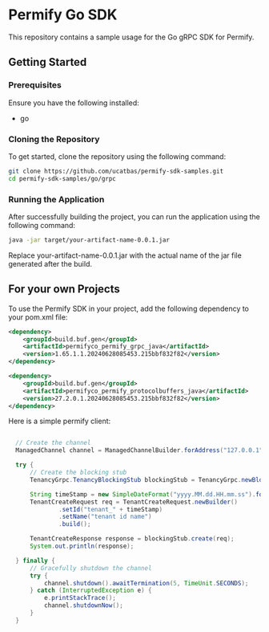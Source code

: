 # Permify Go SDK

This repository contains a sample usage for the Go gRPC SDK for Permify.

## Getting Started

### Prerequisites

Ensure you have the following installed:
- go

### Cloning the Repository

To get started, clone the repository using the following command:

```sh
git clone https://github.com/ucatbas/permify-sdk-samples.git
cd permify-sdk-samples/go/grpc
```

### Running the Application

After successfully building the project, you can run the application using the following command:

```sh
java -jar target/your-artifact-name-0.0.1.jar
```

Replace your-artifact-name-0.0.1.jar with the actual name of the jar file generated after the build.

## For your own Projects

To use the Permify SDK in your project, add the following dependency to your pom.xml file:

```xml
<dependency>
    <groupId>build.buf.gen</groupId>
    <artifactId>permifyco_permify_grpc_java</artifactId>
    <version>1.65.1.1.20240628085453.215bbf832f82</version>
</dependency>

<dependency>
    <groupId>build.buf.gen</groupId>
    <artifactId>permifyco_permify_protocolbuffers_java</artifactId>
    <version>27.2.0.1.20240628085453.215bbf832f82</version>
</dependency>
```

Here is a simple permify client:

```java

  // Create the channel
  ManagedChannel channel = ManagedChannelBuilder.forAddress("127.0.0.1", 3478).usePlaintext().build();

  try {
      // Create the blocking stub
      TenancyGrpc.TenancyBlockingStub blockingStub = TenancyGrpc.newBlockingStub(channel);

      String timeStamp = new SimpleDateFormat("yyyy.MM.dd.HH.mm.ss").format(new Date());
      TenantCreateRequest req = TenantCreateRequest.newBuilder()
              .setId("tenant_" + timeStamp)
              .setName("tenant id name")
              .build();

      TenantCreateResponse response = blockingStub.create(req);
      System.out.println(response);

  } finally {
      // Gracefully shutdown the channel
      try {
          channel.shutdown().awaitTermination(5, TimeUnit.SECONDS);
      } catch (InterruptedException e) {
          e.printStackTrace();
          channel.shutdownNow();
      }
  }
  
```

